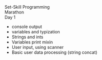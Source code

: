 Set-Skill Programming  
Marathon  
Day 1  

- console output
- variables and typization
- Strings and ints
- Variables print mixin
- User input, using scanner
- Basic user data processing (string concat)
